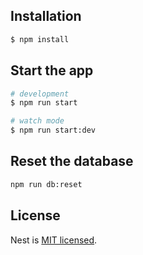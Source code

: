 ## Installation

```bash
$ npm install
```

## Start the app

```bash
# development
$ npm run start

# watch mode
$ npm run start:dev
```

## Reset the database

```bash
npm run db:reset
```
## License

Nest is [MIT licensed](LICENSE).
